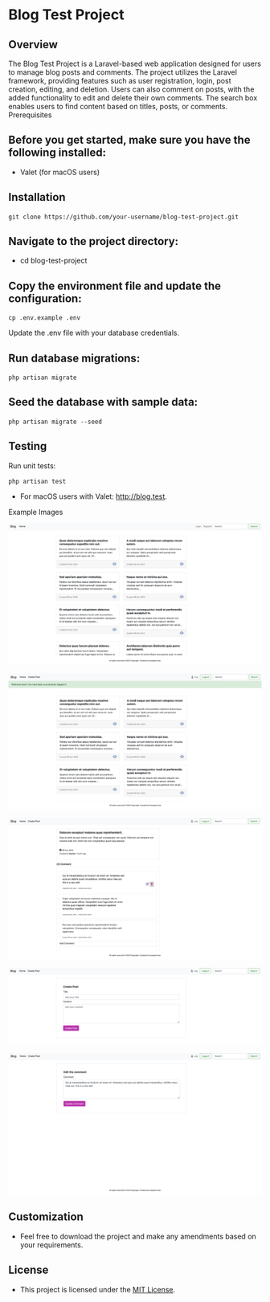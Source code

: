# Blog Test Project
## Overview

The Blog Test Project is a Laravel-based web application designed for users to manage blog posts and comments. The project utilizes the Laravel framework, providing features such as user registration, login, post creation, editing, and deletion. Users can also comment on posts, with the added functionality to edit and delete their own comments. The search box enables users to find content based on titles, posts, or comments.
Prerequisites

## Before you get started, make sure you have the following installed:
    
  - Valet (for macOS users)

## Installation

    git clone https://github.com/your-username/blog-test-project.git

## Navigate to the project directory:

  - cd blog-test-project

## Copy the environment file and update the configuration:

    cp .env.example .env

Update the .env file with your database credentials.

## Run database migrations:

    php artisan migrate

## Seed the database with sample data:

    php artisan migrate --seed

## Testing

Run unit tests:

    php artisan test

- For macOS users with Valet: http://blog.test.

Example Images

![](example-images/image1.png)

![](example-images/image2.png)

![](example-images/image3.png)

![](example-images/image4.png)

![](example-images/image5.png)

## Customization

  - Feel free to download the project and make any amendments based on your requirements.

## License

  - This project is licensed under the [MIT License](LICENSE).
